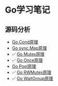 # Go学习笔记
## 源码分析

- [Go Cond原理](/go/cond.md)
- [Go sync.Map原理](/go/map.md)
- ✅ [Go Mutex原理](/go/mutex.md)
- ✅ [Go Once原理](/go/once.md)
- [Go Pool原理](/go/pool.md)
- ✅ [Go RWMutex原理](/go/rwmutex.md)
- ✅ [Go WaitGroup原理](/go/waitgroup.md)
